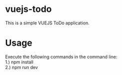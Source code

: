 # vuejs-todo
This is a simple VUEJS ToDo application.

# Usage
Execute the following commands in the command line:<br/>
1.) npm install<br/>
2.) npm run dev<br/>
